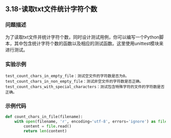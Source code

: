 ## 3.18-读取txt文件统计字符个数

### 问题描述
为了读取txt文件并统计字符个数，同时设计测试用例，你可以编写一个Python脚本，其中包含统计字符个数的函数以及相应的测试函数。这里使用unittest模块来进行测试。

### 实验示例
```
test_count_chars_in_empty_file：测试空文件的字符数是否为0。
test_count_chars_in_non_empty_file：测试非空文件的字符数是否正确。
test_count_chars_with_special_characters：测试包含特殊字符的文件的字符数是否正确。
```

### 示例代码

```python
def count_chars_in_file(filename):
    with open(filename, 'r', encoding='utf-8', errors='ignore') as file:
        content = file.read()
        return len(content)
```



